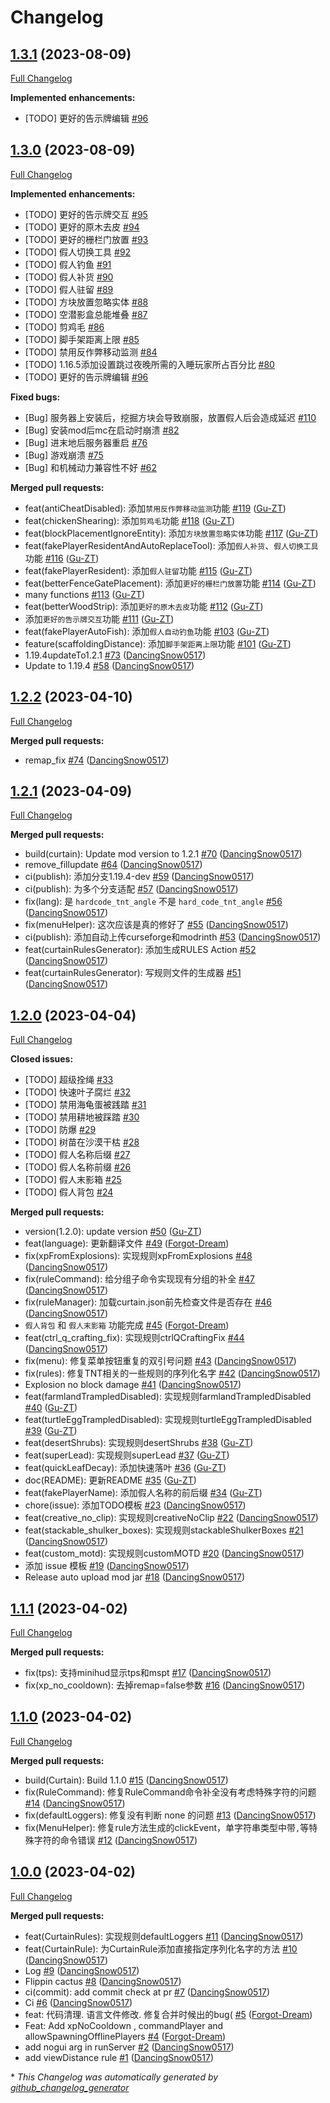 # Changelog

## [1.3.1](https://github.com/Gu-ZT/Curtain/tree/1.3.1) (2023-08-09)

[Full Changelog](https://github.com/Gu-ZT/Curtain/compare/1.3.0...1.3.1)

**Implemented enhancements:**

- \[TODO\] 更好的告示牌编辑 [\#96](https://github.com/Gu-ZT/Curtain/issues/96)

## [1.3.0](https://github.com/Gu-ZT/Curtain/tree/1.3.0) (2023-08-09)

[Full Changelog](https://github.com/Gu-ZT/Curtain/compare/1.2.2...1.3.0)

**Implemented enhancements:**

- \[TODO\] 更好的告示牌交互 [\#95](https://github.com/Gu-ZT/Curtain/issues/95)
- \[TODO\] 更好的原木去皮 [\#94](https://github.com/Gu-ZT/Curtain/issues/94)
- \[TODO\] 更好的栅栏门放置 [\#93](https://github.com/Gu-ZT/Curtain/issues/93)
- \[TODO\] 假人切换工具 [\#92](https://github.com/Gu-ZT/Curtain/issues/92)
- \[TODO\] 假人钓鱼 [\#91](https://github.com/Gu-ZT/Curtain/issues/91)
- \[TODO\] 假人补货 [\#90](https://github.com/Gu-ZT/Curtain/issues/90)
- \[TODO\] 假人驻留 [\#89](https://github.com/Gu-ZT/Curtain/issues/89)
- \[TODO\] 方块放置忽略实体 [\#88](https://github.com/Gu-ZT/Curtain/issues/88)
- \[TODO\] 空潜影盒总能堆叠 [\#87](https://github.com/Gu-ZT/Curtain/issues/87)
- \[TODO\] 剪鸡毛 [\#86](https://github.com/Gu-ZT/Curtain/issues/86)
- \[TODO\] 脚手架距离上限 [\#85](https://github.com/Gu-ZT/Curtain/issues/85)
- \[TODO\] 禁用反作弊移动监测 [\#84](https://github.com/Gu-ZT/Curtain/issues/84)
- \[TODO\] 1.16.5添加设置跳过夜晚所需的入睡玩家所占百分比 [\#80](https://github.com/Gu-ZT/Curtain/issues/80)
- \[TODO\] 更好的告示牌编辑 [\#96](https://github.com/Gu-ZT/Curtain/issues/96)

**Fixed bugs:**

- \[Bug\] 服务器上安装后，挖掘方块会导致崩服，放置假人后会造成延迟 [\#110](https://github.com/Gu-ZT/Curtain/issues/110)
- \[Bug\] 安装mod后mc在启动时崩溃 [\#82](https://github.com/Gu-ZT/Curtain/issues/82)
- \[Bug\] 进末地后服务器重启 [\#76](https://github.com/Gu-ZT/Curtain/issues/76)
- \[Bug\] 游戏崩溃 [\#75](https://github.com/Gu-ZT/Curtain/issues/75)
- \[Bug\] 和机械动力兼容性不好 [\#62](https://github.com/Gu-ZT/Curtain/issues/62)

**Merged pull requests:**

- feat\(antiCheatDisabled\): 添加`禁用反作弊移动监测`功能 [\#119](https://github.com/Gu-ZT/Curtain/pull/119) ([Gu-ZT](https://github.com/Gu-ZT))
- feat\(chickenShearing\): 添加`剪鸡毛`功能 [\#118](https://github.com/Gu-ZT/Curtain/pull/118) ([Gu-ZT](https://github.com/Gu-ZT))
- feat\(blockPlacementIgnoreEntity\): 添加`方块放置忽略实体`功能 [\#117](https://github.com/Gu-ZT/Curtain/pull/117) ([Gu-ZT](https://github.com/Gu-ZT))
- feat\(fakePlayerResidentAndAutoReplaceTool\): 添加`假人补货`、`假人切换工具`功能 [\#116](https://github.com/Gu-ZT/Curtain/pull/116) ([Gu-ZT](https://github.com/Gu-ZT))
- feat\(fakePlayerResident\): 添加`假人驻留`功能 [\#115](https://github.com/Gu-ZT/Curtain/pull/115) ([Gu-ZT](https://github.com/Gu-ZT))
- feat\(betterFenceGatePlacement\): 添加`更好的栅栏门放置`功能 [\#114](https://github.com/Gu-ZT/Curtain/pull/114) ([Gu-ZT](https://github.com/Gu-ZT))
- many functions [\#113](https://github.com/Gu-ZT/Curtain/pull/113) ([Gu-ZT](https://github.com/Gu-ZT))
- feat\(betterWoodStrip\): 添加`更好的原木去皮`功能 [\#112](https://github.com/Gu-ZT/Curtain/pull/112) ([Gu-ZT](https://github.com/Gu-ZT))
- 添加`更好的告示牌交互`功能 [\#111](https://github.com/Gu-ZT/Curtain/pull/111) ([Gu-ZT](https://github.com/Gu-ZT))
- feat\(fakePlayerAutoFish\): 添加`假人自动钓鱼`功能 [\#103](https://github.com/Gu-ZT/Curtain/pull/103) ([Gu-ZT](https://github.com/Gu-ZT))
- feature\(scaffoldingDistance\): 添加`脚手架距离上限`功能 [\#101](https://github.com/Gu-ZT/Curtain/pull/101) ([Gu-ZT](https://github.com/Gu-ZT))
- 1.19.4updateTo1.2.1 [\#73](https://github.com/Gu-ZT/Curtain/pull/73) ([DancingSnow0517](https://github.com/DancingSnow0517))
- Update to 1.19.4 [\#58](https://github.com/Gu-ZT/Curtain/pull/58) ([DancingSnow0517](https://github.com/DancingSnow0517))

## [1.2.2](https://github.com/Gu-ZT/Curtain/tree/1.2.2) (2023-04-10)

[Full Changelog](https://github.com/Gu-ZT/Curtain/compare/1.2.1...1.2.2)

**Merged pull requests:**

- remap\_fix [\#74](https://github.com/Gu-ZT/Curtain/pull/74) ([DancingSnow0517](https://github.com/DancingSnow0517))

## [1.2.1](https://github.com/Gu-ZT/Curtain/tree/1.2.1) (2023-04-09)

[Full Changelog](https://github.com/Gu-ZT/Curtain/compare/1.2.0...1.2.1)

**Merged pull requests:**

- build\(curtain\): Update mod version to 1.2.1 [\#70](https://github.com/Gu-ZT/Curtain/pull/70) ([DancingSnow0517](https://github.com/DancingSnow0517))
- remove\_fillupdate [\#64](https://github.com/Gu-ZT/Curtain/pull/64) ([DancingSnow0517](https://github.com/DancingSnow0517))
- ci\(publish\): 添加分支1.19.4-dev [\#59](https://github.com/Gu-ZT/Curtain/pull/59) ([DancingSnow0517](https://github.com/DancingSnow0517))
- ci\(publish\): 为多个分支适配 [\#57](https://github.com/Gu-ZT/Curtain/pull/57) ([DancingSnow0517](https://github.com/DancingSnow0517))
- fix\(lang\): 是 `hardcode_tnt_angle` 不是 `hard_code_tnt_angle` [\#56](https://github.com/Gu-ZT/Curtain/pull/56) ([DancingSnow0517](https://github.com/DancingSnow0517))
- fix\(menuHelper\): 这次应该是真的修好了 [\#55](https://github.com/Gu-ZT/Curtain/pull/55) ([DancingSnow0517](https://github.com/DancingSnow0517))
- ci\(publish\): 添加自动上传curseforge和modrinth [\#53](https://github.com/Gu-ZT/Curtain/pull/53) ([DancingSnow0517](https://github.com/DancingSnow0517))
- feat\(curtainRulesGenerator\): 添加生成RULES Action [\#52](https://github.com/Gu-ZT/Curtain/pull/52) ([DancingSnow0517](https://github.com/DancingSnow0517))
- feat\(curtainRulesGenerator\): 写规则文件的生成器 [\#51](https://github.com/Gu-ZT/Curtain/pull/51) ([DancingSnow0517](https://github.com/DancingSnow0517))

## [1.2.0](https://github.com/Gu-ZT/Curtain/tree/1.2.0) (2023-04-04)

[Full Changelog](https://github.com/Gu-ZT/Curtain/compare/1.1.1...1.2.0)

**Closed issues:**

- \[TODO\] 超级拴绳 [\#33](https://github.com/Gu-ZT/Curtain/issues/33)
- \[TODO\] 快速叶子腐烂 [\#32](https://github.com/Gu-ZT/Curtain/issues/32)
- \[TODO\] 禁用海龟蛋被践踏 [\#31](https://github.com/Gu-ZT/Curtain/issues/31)
- \[TODO\] 禁用耕地被踩踏 [\#30](https://github.com/Gu-ZT/Curtain/issues/30)
- \[TODO\] 防爆 [\#29](https://github.com/Gu-ZT/Curtain/issues/29)
- \[TODO\] 树苗在沙漠干枯 [\#28](https://github.com/Gu-ZT/Curtain/issues/28)
- \[TODO\] 假人名称后缀 [\#27](https://github.com/Gu-ZT/Curtain/issues/27)
- \[TODO\] 假人名称前缀 [\#26](https://github.com/Gu-ZT/Curtain/issues/26)
- \[TODO\] 假人末影箱 [\#25](https://github.com/Gu-ZT/Curtain/issues/25)
- \[TODO\] 假人背包 [\#24](https://github.com/Gu-ZT/Curtain/issues/24)

**Merged pull requests:**

- version\(1.2.0\): update version [\#50](https://github.com/Gu-ZT/Curtain/pull/50) ([Gu-ZT](https://github.com/Gu-ZT))
- feat\(language\): 更新翻译文件 [\#49](https://github.com/Gu-ZT/Curtain/pull/49) ([Forgot-Dream](https://github.com/Forgot-Dream))
- fix\(xpFromExplosions\): 实现规则xpFromExplosions [\#48](https://github.com/Gu-ZT/Curtain/pull/48) ([DancingSnow0517](https://github.com/DancingSnow0517))
- fix\(ruleCommand\): 给分组子命令实现现有分组的补全 [\#47](https://github.com/Gu-ZT/Curtain/pull/47) ([DancingSnow0517](https://github.com/DancingSnow0517))
- fix\(ruleManager\): 加载curtain.json前先检查文件是否存在 [\#46](https://github.com/Gu-ZT/Curtain/pull/46) ([DancingSnow0517](https://github.com/DancingSnow0517))
- `假人背包` 和 `假人末影箱` 功能完成 [\#45](https://github.com/Gu-ZT/Curtain/pull/45) ([Forgot-Dream](https://github.com/Forgot-Dream))
- feat\(ctrl\_q\_crafting\_fix\): 实现规则ctrlQCraftingFix [\#44](https://github.com/Gu-ZT/Curtain/pull/44) ([DancingSnow0517](https://github.com/DancingSnow0517))
- fix\(menu\): 修复菜单按钮重复的双引号问题 [\#43](https://github.com/Gu-ZT/Curtain/pull/43) ([DancingSnow0517](https://github.com/DancingSnow0517))
- fix\(rules\): 修复TNT相关的一些规则的序列化名字 [\#42](https://github.com/Gu-ZT/Curtain/pull/42) ([DancingSnow0517](https://github.com/DancingSnow0517))
- Explosion no block damage [\#41](https://github.com/Gu-ZT/Curtain/pull/41) ([DancingSnow0517](https://github.com/DancingSnow0517))
- feat\(farmlandTrampledDisabled\): 实现规则farmlandTrampledDisabled [\#40](https://github.com/Gu-ZT/Curtain/pull/40) ([Gu-ZT](https://github.com/Gu-ZT))
- feat\(turtleEggTrampledDisabled\): 实现规则turtleEggTrampledDisabled [\#39](https://github.com/Gu-ZT/Curtain/pull/39) ([Gu-ZT](https://github.com/Gu-ZT))
- feat\(desertShrubs\): 实现规则desertShrubs [\#38](https://github.com/Gu-ZT/Curtain/pull/38) ([Gu-ZT](https://github.com/Gu-ZT))
- feat\(superLead\): 实现规则superLead [\#37](https://github.com/Gu-ZT/Curtain/pull/37) ([Gu-ZT](https://github.com/Gu-ZT))
- feat\(quickLeafDecay\): 添加快速落叶 [\#36](https://github.com/Gu-ZT/Curtain/pull/36) ([Gu-ZT](https://github.com/Gu-ZT))
- doc\(README\): 更新README [\#35](https://github.com/Gu-ZT/Curtain/pull/35) ([Gu-ZT](https://github.com/Gu-ZT))
- feat\(fakePlayerName\): 添加假人名称的前后缀 [\#34](https://github.com/Gu-ZT/Curtain/pull/34) ([Gu-ZT](https://github.com/Gu-ZT))
- chore\(issue\): 添加TODO模板 [\#23](https://github.com/Gu-ZT/Curtain/pull/23) ([DancingSnow0517](https://github.com/DancingSnow0517))
- feat\(creative\_no\_clip\): 实现规则creativeNoClip [\#22](https://github.com/Gu-ZT/Curtain/pull/22) ([DancingSnow0517](https://github.com/DancingSnow0517))
- feat\(stackable\_shulker\_boxes\): 实现规则stackableShulkerBoxes [\#21](https://github.com/Gu-ZT/Curtain/pull/21) ([DancingSnow0517](https://github.com/DancingSnow0517))
- feat\(custom\_motd\): 实现规则customMOTD [\#20](https://github.com/Gu-ZT/Curtain/pull/20) ([DancingSnow0517](https://github.com/DancingSnow0517))
- 添加 issue 模板 [\#19](https://github.com/Gu-ZT/Curtain/pull/19) ([DancingSnow0517](https://github.com/DancingSnow0517))
- Release auto upload mod jar [\#18](https://github.com/Gu-ZT/Curtain/pull/18) ([DancingSnow0517](https://github.com/DancingSnow0517))

## [1.1.1](https://github.com/Gu-ZT/Curtain/tree/1.1.1) (2023-04-02)

[Full Changelog](https://github.com/Gu-ZT/Curtain/compare/1.1.0...1.1.1)

**Merged pull requests:**

- fix\(tps\): 支持minihud显示tps和mspt [\#17](https://github.com/Gu-ZT/Curtain/pull/17) ([DancingSnow0517](https://github.com/DancingSnow0517))
- fix\(xp\_no\_cooldown\): 去掉remap=false参数 [\#16](https://github.com/Gu-ZT/Curtain/pull/16) ([DancingSnow0517](https://github.com/DancingSnow0517))

## [1.1.0](https://github.com/Gu-ZT/Curtain/tree/1.1.0) (2023-04-02)

[Full Changelog](https://github.com/Gu-ZT/Curtain/compare/1.0.0...1.1.0)

**Merged pull requests:**

- build\(Curtain\): Build 1.1.0 [\#15](https://github.com/Gu-ZT/Curtain/pull/15) ([DancingSnow0517](https://github.com/DancingSnow0517))
- fix\(RuleCommand\): 修复RuleCommand命令补全没有考虑特殊字符的问题 [\#14](https://github.com/Gu-ZT/Curtain/pull/14) ([DancingSnow0517](https://github.com/DancingSnow0517))
- fix\(defaultLoggers\): 修复没有判断 none 的问题 [\#13](https://github.com/Gu-ZT/Curtain/pull/13) ([DancingSnow0517](https://github.com/DancingSnow0517))
- fix\(MenuHelper\): 修复rule方法生成的clickEvent，单字符串类型中带`,`等特殊字符的命令错误 [\#12](https://github.com/Gu-ZT/Curtain/pull/12) ([DancingSnow0517](https://github.com/DancingSnow0517))

## [1.0.0](https://github.com/Gu-ZT/Curtain/tree/1.0.0) (2023-04-02)

[Full Changelog](https://github.com/Gu-ZT/Curtain/compare/aae23f5f5ff59ffbfe230b83ca23d9e6a3e6b48c...1.0.0)

**Merged pull requests:**

- feat\(CurtainRules\): 实现规则defaultLoggers [\#11](https://github.com/Gu-ZT/Curtain/pull/11) ([DancingSnow0517](https://github.com/DancingSnow0517))
- feat\(CurtainRule\): 为CurtainRule添加直接指定序列化名字的方法 [\#10](https://github.com/Gu-ZT/Curtain/pull/10) ([DancingSnow0517](https://github.com/DancingSnow0517))
- Log [\#9](https://github.com/Gu-ZT/Curtain/pull/9) ([DancingSnow0517](https://github.com/DancingSnow0517))
- Flippin cactus [\#8](https://github.com/Gu-ZT/Curtain/pull/8) ([DancingSnow0517](https://github.com/DancingSnow0517))
- ci\(commit\): add commit check at pr [\#7](https://github.com/Gu-ZT/Curtain/pull/7) ([DancingSnow0517](https://github.com/DancingSnow0517))
- Ci [\#6](https://github.com/Gu-ZT/Curtain/pull/6) ([DancingSnow0517](https://github.com/DancingSnow0517))
- feat: 代码清理. 语言文件修改. 修复合并时候出的bug\( [\#5](https://github.com/Gu-ZT/Curtain/pull/5) ([Forgot-Dream](https://github.com/Forgot-Dream))
- Feat: Add xpNoCooldown , commandPlayer and allowSpawningOfflinePlayers [\#4](https://github.com/Gu-ZT/Curtain/pull/4) ([Forgot-Dream](https://github.com/Forgot-Dream))
- add nogui arg in runServer [\#2](https://github.com/Gu-ZT/Curtain/pull/2) ([DancingSnow0517](https://github.com/DancingSnow0517))
- add viewDistance rule [\#1](https://github.com/Gu-ZT/Curtain/pull/1) ([DancingSnow0517](https://github.com/DancingSnow0517))



\* *This Changelog was automatically generated by [github_changelog_generator](https://github.com/github-changelog-generator/github-changelog-generator)*
